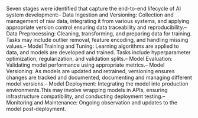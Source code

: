 Seven stages were identified that capture the end-to-end lifecycle of AI system development:– Data Ingestion and Versioning: Collection and management of raw data, integrating it from various systems, and applying appropriate version control ensuring data traceability and reproducibility.– Data Preprocessing: Cleaning, transforming, and preparing data for training. Tasks may include outlier removal, feature encoding, and handling missing values.– Model Training and Tuning: Learning algorithms are applied to data, and models are developed and trained. Tasks include hyperparameter optimization, regularization, and validation splits.– Model Evaluation: Validating model performance using appropriate metrics.– Model Versioning: As models are updated and retrained, versioning ensures changes are tracked and documented, documenting and managing different model versions.– Model Deployment: Integrating the model into production environments.This may involve wrapping models in APIs, ensuring infrastructure compatibility, and conducting deployment testing.– Monitoring and Maintenance: Ongoing observation and updates to the model post-deployment.